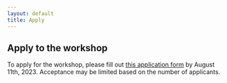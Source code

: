 ```yaml
---
layout: default
title: Apply
---
```


## Apply to the workshop

To apply for the workshop, please fill out [this application form](https://forms.gle/ZXpQqwKgXAx6usURA) by August 11th, 2023. Acceptance may be limited based on the number of applicants.
